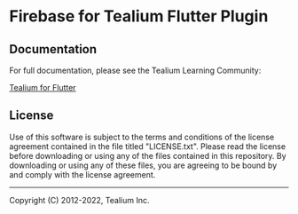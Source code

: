 # Firebase for Tealium Flutter Plugin

## Documentation
For full documentation, please see the Tealium Learning Community:

[Tealium for Flutter](https://docs.tealium.com/platforms/flutter/)

## License

Use of this software is subject to the terms and conditions of the license agreement contained in the file titled "LICENSE.txt".  Please read the license before downloading or using any of the files contained in this repository. By downloading or using any of these files, you are agreeing to be bound by and comply with the license agreement.


---
Copyright (C) 2012-2022, Tealium Inc.


